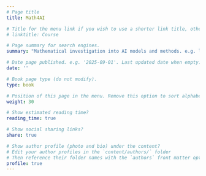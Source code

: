 ```yaml
---
# Page title
title: Math4AI

# Title for the menu link if you wish to use a shorter link title, otherwise remove this option.
# linktitle: Course

# Page summary for search engines.
summary: "Mathematical investigation into AI models and methods. e.g. learning theory of NN's"

# Date page published. e.g. '2025-09-01'. Last updated date when empty.
date: '' 

# Book page type (do not modify).
type: book

# Position of this page in the menu. Remove this option to sort alphabetically.
weight: 30

# Show estimated reading time?
reading_time: true

# Show social sharing links?
share: true

# Show author profile (photo and bio) under the content?
# Edit your author profiles in the `content/authors/` folder
# Then reference their folder names with the `authors` front matter option above
profile: true
---
```

